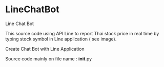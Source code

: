 # LineChatBot
Line Chat Bot

This source code using API Line to report Thai stock price in real time by typing stock symbol in Line application ( see image).

Create Chat Bot with Line Application

Source code mainly on file name : __init__.py
